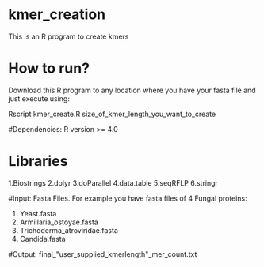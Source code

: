 # kmer_creation
This is an R program to create kmers

# How to run?
Download this R program to any location where you have your fasta file and just execute using:

Rscript kmer_create.R size_of_kmer_length_you_want_to_create

#Dependencies:
R version >= 4.0
# Libraries
1.Biostrings
2.dplyr
3.doParallel
4.data.table
5.seqRFLP
6.stringr

#Input: Fasta Files. 
For example you have fasta files of 4 Fungal proteins:

1. Yeast.fasta
2. Armillaria_ostoyae.fasta
3. Trichoderma_atroviridae.fasta
4. Candida.fasta

#Output: final_"user_supplied_kmerlength"_mer_count.txt

